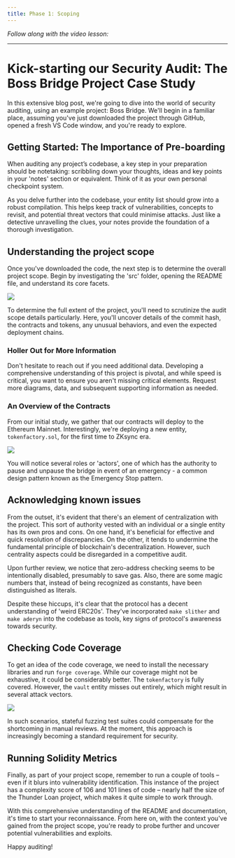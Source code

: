 ```yaml
---
title: Phase 1: Scoping
---
```


_Follow along with the video lesson:_



---

# Kick-starting our Security Audit: The Boss Bridge Project Case Study

In this extensive blog post, we're going to dive into the world of security auditing, using an example project: Boss Bridge. We'll begin in a familiar place, assuming you've just downloaded the project through GitHub, opened a fresh VS Code window, and you're ready to explore.

## Getting Started: The Importance of Pre-boarding

When auditing any project’s codebase, a key step in your preparation should be notetaking: scribbling down your thoughts, ideas and key points in your 'notes' section or equivalent. Think of it as your own personal checkpoint system.

As you delve further into the codebase, your entity list should grow into a robust compilation. This helps keep track of vulnerabilities, concepts to revisit, and potential threat vectors that could minimise attacks. Just like a detective unravelling the clues, your notes provide the foundation of a thorough investigation.

## Understanding the project scope

Once you've downloaded the code, the next step is to determine the overall project scope. Begin by investigating the 'src' folder, opening the README file, and understand its core facets.

![](https://cdn.videotap.com/Z6FwLQhDRCyW6ZPk1OQ4-80.11.png)

To determine the full extent of the project, you'll need to scrutinize the audit scope details particularly. Here, you'll uncover details of the commit hash, the contracts and tokens, any unusual behaviors, and even the expected deployment chains.

### Holler Out for More Information

Don't hesitate to reach out if you need additional data. Developing a comprehensive understanding of this project is pivotal, and while speed is critical, you want to ensure you aren't missing critical elements. Request more diagrams, data, and subsequent supporting information as needed.

### An Overview of the Contracts

From our initial study, we gather that our contracts will deploy to the Ethereum Mainnet. Interestingly, we're deploying a new entity, `tokenfactory.sol`, for the first time to ZKsync era.

![](https://cdn.videotap.com/SYHd0AD9SPTDOeE3c8j6-148.78.png)

You will notice several roles or 'actors', one of which has the authority to pause and unpause the bridge in event of an emergency - a common design pattern known as the Emergency Stop pattern.

## Acknowledging known issues

From the outset, it's evident that there's an element of centralization with the project. This sort of authority vested with an individual or a single entity has its own pros and cons. On one hand, it's beneficial for effective and quick resolution of discrepancies. On the other, it tends to undermine the fundamental principle of blockchain's decentralization. However, such centrality aspects could be disregarded in a competitive audit.

Upon further review, we notice that zero-address checking seems to be intentionally disabled, presumably to save gas. Also, there are some magic numbers that, instead of being recognized as constants, have been distinguished as literals.

Despite these hiccups, it's clear that the protocol has a decent understanding of 'weird ERC20s'. They've incorporated `make slither` and `make aderyn` into the codebase as tools, key signs of protocol's awareness towards security.

## Checking Code Coverage

To get an idea of the code coverage, we need to install the necessary libraries and run `forge coverage`. While our coverage might not be exhaustive, it could be considerably better. The `tokenfactory` is fully covered. However, the `vault` entity misses out entirely, which might result in several attack vectors.

![](https://cdn.videotap.com/gS0LrDyx1XBys7mxdaUB-240.33.png)

In such scenarios, stateful fuzzing test suites could compensate for the shortcoming in manual reviews. At the moment, this approach is increasingly becoming a standard requirement for security.

## Running Solidity Metrics

Finally, as part of your project scope, remember to run a couple of tools – even if it blurs into vulnerability identification. This instance of the project has a complexity score of 106 and 101 lines of code – nearly half the size of the Thunder Loan project, which makes it quite simple to work through.

With this comprehensive understanding of the README and documentation, it's time to start your reconnaissance. From here on, with the context you've gained from the project scope, you're ready to probe further and uncover potential vulnerabilities and exploits.

Happy auditing!
